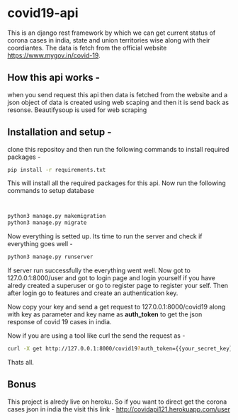 # covid19-api
This is an django rest framework by which we can get current status of corona cases in india, state and union territories wise along with their coordiantes.
The data is fetch from the official website https://www.mygov.in/covid-19.

## How this api works - 
when you send request this api then data is fetched from the website and a json object of data is created using web scaping and then it is send back as resonse. Beautifysoup is used for web scraping

## Installation and setup - 

clone this repositoy and then run the following commands to install required packages - 
``` bash
pip install -r requirements.txt
```
This will install all the required packages for this api. Now run the following commands to setup database

```bash


python3 manage.py makemigration
python3 manage.py migrate

```

Now everything is setted up. Its time to run the server and check if everything goes well - 

```bash
python3 manage.py runserver
```

 If server run successfully the everything went well. Now got to 127.0.0.1:8000/user and got to login page and login yourself if you have alredy created a superuser or go to register page 
 to register your self. Then after login go to features and create an authentication key.
 
 Now copy your key and send a get request to 127.0.0.1:8000/covid19 along with key as parameter and key name as **auth_token** to get the json response of covid 19 cases in india.
  
  Now if you are using a tool like curl the send the request as - 
  
  ```bash
  curl -X get http://127.0.0.1:8000/covid19?auth_token={{your_secret_key}}
 ```
 
Thats all.

## Bonus

This project is alredy live on heroku. So if you want to direct get the corona cases json in india the visit this link - http://covidapi121.herokuapp.com/user
